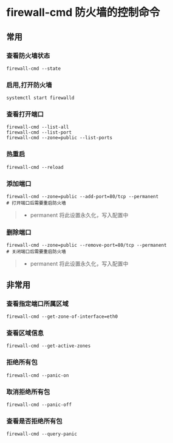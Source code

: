 # firewall-cmd 防火墙的控制命令
## 常用
### 查看防火墙状态
```
firewall-cmd --state
```

### 启用,打开防火墙
```
systemctl start firewalld
```

### 查看打开端口
```
firewall-cmd --list-all
firewall-cmd --list-port
firewall-cmd --zone=public --list-ports
```

### 热重启
```
firewall-cmd --reload
```

### 添加端口
```
firewall-cmd --zone=public --add-port=80/tcp --permanent
# 打开端口后需要重启防火墙
```
> - permanent
> 将此设置永久化，写入配置中

### 删除端口
```
firewall-cmd --zone=public --remove-port=80/tcp --permanent
# 关闭端口后需要重启防火墙
```
> - permanent
> 将此设置永久化，写入配置中

## 非常用
### 查看指定端口所属区域
```
firewall-cmd --get-zone-of-interface=eth0
```

### 查看区域信息
```
firewall-cmd --get-active-zones
```

### 拒绝所有包
```
firewall-cmd --panic-on
```

### 取消拒绝所有包
```
firewall-cmd --panic-off
```

### 查看是否拒绝所有包
```
firewall-cmd --query-panic
```
